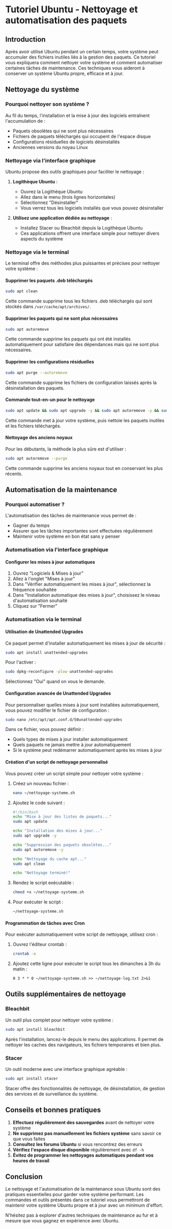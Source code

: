 # Tutoriel Ubuntu - Nettoyage et automatisation des paquets

## Introduction

Après avoir utilisé Ubuntu pendant un certain temps, votre système peut accumuler des fichiers inutiles liés à la gestion des paquets. Ce tutoriel vous expliquera comment nettoyer votre système et comment automatiser certaines tâches de maintenance. Ces techniques vous aideront à conserver un système Ubuntu propre, efficace et à jour.

## Nettoyage du système

### Pourquoi nettoyer son système ?

Au fil du temps, l'installation et la mise à jour des logiciels entraînent l'accumulation de :
- Paquets obsolètes qui ne sont plus nécessaires
- Fichiers de paquets téléchargés qui occupent de l'espace disque
- Configurations résiduelles de logiciels désinstallés
- Anciennes versions du noyau Linux

### Nettoyage via l'interface graphique

Ubuntu propose des outils graphiques pour faciliter le nettoyage :

1. **Logithèque Ubuntu** :
   - Ouvrez la Logithèque Ubuntu
   - Allez dans le menu (trois lignes horizontales)
   - Sélectionnez "Désinstaller"
   - Vous verrez tous les logiciels installés que vous pouvez désinstaller

2. **Utilisez une application dédiée au nettoyage** :
   - Installez Stacer ou Bleachbit depuis la Logithèque Ubuntu
   - Ces applications offrent une interface simple pour nettoyer divers aspects du système

### Nettoyage via le terminal

Le terminal offre des méthodes plus puissantes et précises pour nettoyer votre système :

#### Supprimer les paquets .deb téléchargés

```bash
sudo apt clean
```

Cette commande supprime tous les fichiers .deb téléchargés qui sont stockés dans `/var/cache/apt/archives/`.

#### Supprimer les paquets qui ne sont plus nécessaires

```bash
sudo apt autoremove
```

Cette commande supprime les paquets qui ont été installés automatiquement pour satisfaire des dépendances mais qui ne sont plus nécessaires.

#### Supprimer les configurations résiduelles

```bash
sudo apt purge --autoremove
```

Cette commande supprime les fichiers de configuration laissés après la désinstallation des paquets.

#### Commande tout-en-un pour le nettoyage

```bash
sudo apt update && sudo apt upgrade -y && sudo apt autoremove -y && sudo apt clean
```

Cette commande met à jour votre système, puis nettoie les paquets inutiles et les fichiers téléchargés.

#### Nettoyage des anciens noyaux

Pour les débutants, la méthode la plus sûre est d'utiliser :

```bash
sudo apt autoremove --purge
```

Cette commande supprime les anciens noyaux tout en conservant les plus récents.

## Automatisation de la maintenance

### Pourquoi automatiser ?

L'automatisation des tâches de maintenance vous permet de :
- Gagner du temps
- Assurer que les tâches importantes sont effectuées régulièrement
- Maintenir votre système en bon état sans y penser

### Automatisation via l'interface graphique

#### Configurer les mises à jour automatiques

1. Ouvrez "Logiciels & Mises à jour"
2. Allez à l'onglet "Mises à jour"
3. Dans "Vérifier automatiquement les mises à jour", sélectionnez la fréquence souhaitée
4. Dans "Installation automatique des mises à jour", choisissez le niveau d'automatisation souhaité
5. Cliquez sur "Fermer"

### Automatisation via le terminal

#### Utilisation de Unattended Upgrades

Ce paquet permet d'installer automatiquement les mises à jour de sécurité :

```bash
sudo apt install unattended-upgrades
```

Pour l'activer :

```bash
sudo dpkg-reconfigure -plow unattended-upgrades
```

Sélectionnez "Oui" quand on vous le demande.

#### Configuration avancée de Unattended Upgrades

Pour personnaliser quelles mises à jour sont installées automatiquement, vous pouvez modifier le fichier de configuration :

```bash
sudo nano /etc/apt/apt.conf.d/50unattended-upgrades
```

Dans ce fichier, vous pouvez définir :
- Quels types de mises à jour installer automatiquement
- Quels paquets ne jamais mettre à jour automatiquement
- Si le système peut redémarrer automatiquement après les mises à jour

#### Création d'un script de nettoyage personnalisé

Vous pouvez créer un script simple pour nettoyer votre système :

1. Créez un nouveau fichier :
   ```bash
   nano ~/nettoyage-systeme.sh
   ```

2. Ajoutez le code suivant :
   ```bash
   #!/bin/bash
   echo "Mise à jour des listes de paquets..."
   sudo apt update

   echo "Installation des mises à jour..."
   sudo apt upgrade -y

   echo "Suppression des paquets obsolètes..."
   sudo apt autoremove -y

   echo "Nettoyage du cache apt..."
   sudo apt clean

   echo "Nettoyage terminé!"
   ```

3. Rendez le script exécutable :
   ```bash
   chmod +x ~/nettoyage-systeme.sh
   ```

4. Pour exécuter le script :
   ```bash
   ~/nettoyage-systeme.sh
   ```

#### Programmation de tâches avec Cron

Pour exécuter automatiquement votre script de nettoyage, utilisez cron :

1. Ouvrez l'éditeur crontab :
   ```bash
   crontab -e
   ```

2. Ajoutez cette ligne pour exécuter le script tous les dimanches à 3h du matin :
   ```
   0 3 * * 0 ~/nettoyage-systeme.sh >> ~/nettoyage-log.txt 2>&1
   ```

## Outils supplémentaires de nettoyage

### Bleachbit

Un outil plus complet pour nettoyer votre système :

```bash
sudo apt install bleachbit
```

Après l'installation, lancez-le depuis le menu des applications. Il permet de nettoyer les caches des navigateurs, les fichiers temporaires et bien plus.

### Stacer

Un outil moderne avec une interface graphique agréable :

```bash
sudo apt install stacer
```

Stacer offre des fonctionnalités de nettoyage, de désinstallation, de gestion des services et de surveillance du système.

## Conseils et bonnes pratiques

1. **Effectuez régulièrement des sauvegardes** avant de nettoyer votre système
2. **Ne supprimez pas manuellement les fichiers système** sans savoir ce que vous faites
3. **Consultez les forums Ubuntu** si vous rencontrez des erreurs
4. **Vérifiez l'espace disque disponible** régulièrement avec `df -h`
5. **Évitez de programmer les nettoyages automatiques pendant vos heures de travail**

## Conclusion

Le nettoyage et l'automatisation de la maintenance sous Ubuntu sont des pratiques essentielles pour garder votre système performant. Les commandes et outils présentés dans ce tutoriel vous permettront de maintenir votre système Ubuntu propre et à jour avec un minimum d'effort.

N'hésitez pas à explorer d'autres techniques de maintenance au fur et à mesure que vous gagnez en expérience avec Ubuntu.
